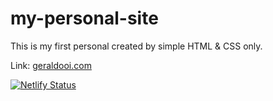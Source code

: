 # my-personal-site

This is my first personal created by simple HTML & CSS only.

Link: [geraldooi.com](https://geraldooi.com)

[![Netlify Status](https://api.netlify.com/api/v1/badges/da78a276-e110-4342-8b55-1bb67be34e0e/deploy-status)](https://app.netlify.com/sites/geraldooi/deploys)
